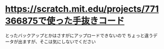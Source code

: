 # https://scratch.mit.edu/projects/771366875で使った手抜きコード
とったバックアップとかはさすがにアップロードできないので
ちょっと違うデータが出ますが、そこは気にしないでください
